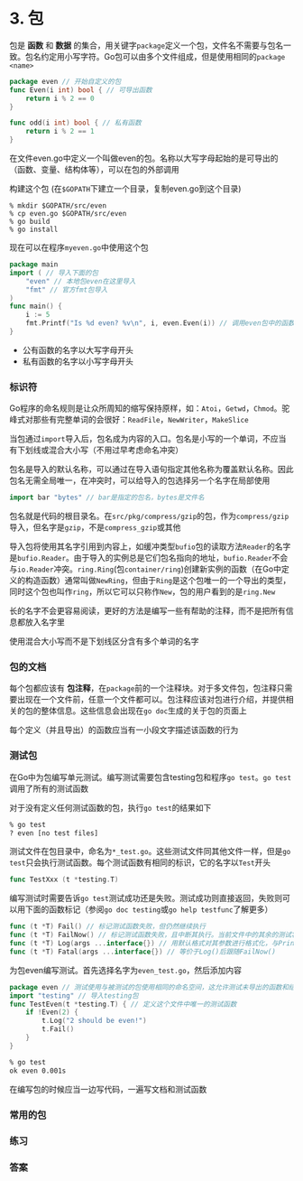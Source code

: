 # 3. 包

包是 **函数** 和 **数据** 的集合，用关键字`package`定义一个包，文件名不需要与包名一致。包名约定用小写字符。Go包可以由多个文件组成，但是使用相同的`package <name>`

```go
package even // 开始自定义的包
func Even(i int) bool { // 可导出函数
    return i % 2 == 0
}

func odd(i int) bool { // 私有函数
    return i % 2 == 1
}
```

在文件even.go中定义一个叫做even的包。名称以大写字母起始的是可导出的（函数、变量、结构体等），可以在包的外部调用

构建这个包 (在`$GOPATH`下建立一个目录，复制even.go到这个目录)

```
% mkdir $GOPATH/src/even
% cp even.go $GOPATH/src/even
% go build
% go install
```

现在可以在程序`myeven.go`中使用这个包

```go
package main
import ( // 导入下面的包
    "even" // 本地包even在这里导入
    "fmt" // 官方fmt包导入
)
func main() {
    i := 5
    fmt.Printf("Is %d even? %v\n", i, even.Even(i)) // 调用even包中的函数. 访问一个包中的函数：<package>.Function()
}
```

- 公有函数的名字以大写字母开头
- 私有函数的名字以小写字母开头

### 标识符

Go程序的命名规则是让众所周知的缩写保持原样，如：`Atoi`，`Getwd`，`Chmod`。驼峰式对那些有完整单词的会很好：`ReadFile`，`NewWriter`，`MakeSlice`

当包通过`import`导入后，包名成为内容的入口。包名是小写的一个单词，不应当有下划线或混合大小写（不用过早考虑命名冲突）

包名是导入的默认名称，可以通过在导入语句指定其他名称为覆盖默认名称。因此包名无需全局唯一，在冲突时，可以给导入的包选择另一个名字在局部使用

```go
import bar "bytes" // bar是指定的包名，bytes是文件名
```

包名就是代码的根目录名。在`src/pkg/compress/gzip`的包，作为`compress/gzip`导入，但名字是`gzip`，不是`compress_gzip`或其他

导入包将使用其名字引用到内容上，如缓冲类型`bufio`包的读取方法`Reader`的名字是`bufio.Reader`。由于导入的实例总是它们包名指向的地址，`bufio.Reader`不会与`io.Reader`冲突。`ring.Ring`(包`container/ring`)创建新实例的函数（在Go中定义的构造函数）通常叫做`NewRing`，但由于`Ring`是这个包唯一的一个导出的类型，同时这个包也叫作`ring`，所以它可以只称作`New`，包的用户看到的是`ring.New`

长的名字不会更容易阅读，更好的方法是编写一些有帮助的注释，而不是把所有信息都放入名字里

使用混合大小写而不是下划线区分含有多个单词的名字

### 包的文档

每个包都应该有 **包注释**，在`package`前的一个注释块。对于多文件包，包注释只需要出现在一个文件前，任意一个文件都可以。包注释应该对包进行介绍，并提供相关的包的整体信息。这些信息会出现在`go doc`生成的关于包的页面上

每个定义（并且导出）的函数应当有一小段文字描述该函数的行为

### 测试包

在Go中为包编写单元测试。编写测试需要包含testing包和程序`go test`。`go test`调用了所有的测试函数

对于没有定义任何测试函数的包，执行`go test`的结果如下

```bash
% go test
? even [no test files]
```

测试文件在包目录中，命名为`*_test.go`。这些测试文件同其他文件一样，但是`go test`只会执行测试函数。每个测试函数有相同的标识，它的名字以`Test`开头

```go
func TestXxx (t *testing.T)
```

编写测试时需要告诉`go test`测试成功还是失败。测试成功则直接返回，失败则可以用下面的函数标记（参阅`go doc testing`或`go help testfunc`了解更多）

```go
func (t *T) Fail() // 标记测试函数失败，但仍然继续执行
func (t *T) FailNow() // 标记测试函数失败，且中断其执行。当前文件中的其余的测试将被跳过，然后执行下一个文件中的测试
func (t *T) Log(args ...interface{}) // 用默认格式对其参数进行格式化，与Print()类似，并且记录文本到错误日志
func (t *T) Fatal(args ...interface{}) // 等价于Log()后跟随FailNow()
```

为包even编写测试。首先选择名字为`even_test.go`，然后添加内容

```go
package even // 测试使用与被测试的包使用相同的命名空间，这允许测试未导出的函数和结构
import "testing" // 导入testing包
func TestEven(t *testing.T) { // 定义这个文件中唯一的测试函数
    if !Even(2) {
        t.Log("2 should be even!")
        t.Fail()
    }
}
```

```bash
% go test
ok even 0.001s
```

在编写包的时候应当一边写代码，一遍写文档和测试函数

### 常用的包

### 练习

### 答案
